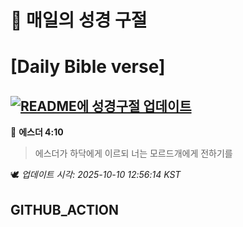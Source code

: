 # 🙏 매일의 성경 구절
# [Daily Bible verse]
## [![README에 성경구절 업데이트](https://github.com/DONGSUKA/first_test/actions/workflows/update-readme-bible.yml/badge.svg)](https://github.com/DONGSUKA/first_test/actions/workflows/update-readme-bible.yml)
<!-- START_BIBLE_VERSE -->
📖 **에스더 4:10**
> 에스더가 하닥에게 이르되 너는 모르드개에게 전하기를

🕊️ _업데이트 시각: 2025-10-10 12:56:14 KST_
  <!-- END_BIBLE_VERSE -->
## GITHUB_ACTION

